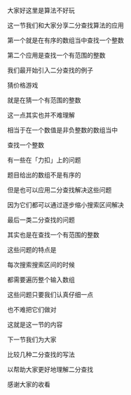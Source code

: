 大家好这里是算法不好玩

这一节我们和大家分享二分查找算法的应用

第一个就是在有序的数组当中查找一个整数


第二个应用是查找一个有范围的整数

我们最开始引入二分查找的例子

猜价格游戏

就是在猜一个有范围的整数

这一点其实也并不难理解

相当于在一个数值是非负整数的数组当中

查找一个整数



有一些在「力扣」上的问题

题目给出的数组不是有序的

但是也可以应用二分查找解决这些问题

因为它们都可以通过逐步缩小搜索区间解决

最后一类二分查找的问题

其实也是在查找一个有范围的整数

这些问题的特点是

每次搜索搜索区间的时候

都需要遍历整个输入数组

这些问题只要我们认真仔细一点

也不难把它们做对


这就是这一节的内容 

下一节我们为大家

比较几种二分查找的写法

以帮助大家更好地理解二分查找

感谢大家的收看
